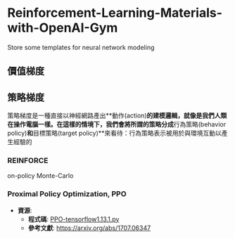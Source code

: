 # Reinforcement-Learning-Materials-with-OpenAI-Gym
Store some templates for neural network modeling

## 價值梯度

## 策略梯度
策略梯度是一種直接以神經網路產出**動作(action)**的建模邏輯，就像是我們人類在操作電腦一樣。在這樣的情境下，我們會將所謂的策略分成**行為策略(behavior policy)**和**目標策略(target policy)**來看待：行為策略表示被用於與環境互動以產生經驗的

### REINFORCE
on-policy Monte-Carlo

### Proximal Policy Optimization, PPO
- **資源**:
    - **程式碼**: [PPO-tensorflow1.13.1.py](#code)
    - **參考文獻**: https://arxiv.org/abs/1707.06347
